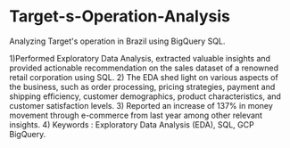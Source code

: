 # Target-s-Operation-Analysis
Analyzing Target's operation in Brazil using BigQuery SQL.

1)Performed Exploratory Data Analysis, extracted valuable insights and provided actionable recommendation on the sales dataset of a renowned retail corporation using SQL.
2) The EDA shed light on various aspects of the business, such as order processing, pricing strategies, payment and shipping efficiency, customer demographics, product characteristics, and customer satisfaction levels.
3) Reported an increase of 137% in money movement through e-commerce from last year among other relevant insights.
4) Keywords : Exploratory Data Analysis (EDA), SQL, GCP BigQuery.

